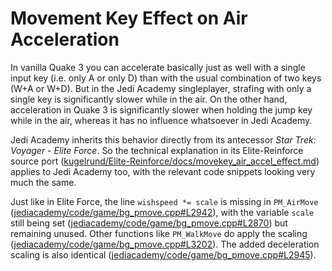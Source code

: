 # Movement Key Effect on Air Acceleration

In vanilla Quake 3 you can accelerate basically just as well with a single input key (i.e. only A or only D) than with the usual combination of two keys (W+A or W+D).
But in the Jedi Academy singleplayer, strafing with only a single key is significantly slower while in the air.
On the other hand, acceleration in Quake 3 is significantly slower when holding the jump key while in the air, whereas it has no influence whatsoever in Jedi Academy.

Jedi Academy inherits this behavior directly from its antecessor *Star Trek: Voyager - Elite Force*.
So the technical explanation in its Elite-Reinforce source port ([kugelrund/Elite-Reinforce/docs/movekey_air_accel_effect.md](https://github.com/kugelrund/Elite-Reinforce/blob/master/docs/movement_physics/movekey_air_accel_effect.md)) applies to Jedi Academy too, with the relevant code snippets looking very much the same.

Just like in Elite Force, the line `wishspeed *= scale` is missing in `PM_AirMove` ([jediacademy/code/game/bg_pmove.cpp#L2942](https://github.com/kugelrund/Speed-Academy/blob/4bebb8ec23200ee150a9aa566cea6122c19eba44/code/game/bg_pmove.cpp#L2942)), with the variable `scale` still being set ([jediacademy/code/game/bg_pmove.cpp#L2870](https://github.com/kugelrund/Speed-Academy/blob/4bebb8ec23200ee150a9aa566cea6122c19eba44/code/game/bg_pmove.cpp#L2870)) but remaining unused.
Other functions like `PM_WalkMove` do apply the scaling ([jediacademy/code/game/bg_pmove.cpp#L3202](https://github.com/kugelrund/Speed-Academy/blob/4bebb8ec23200ee150a9aa566cea6122c19eba44/code/game/bg_pmove.cpp#L3202)).
The added deceleration scaling is also identical ([jediacademy/code/game/bg_pmove.cpp#L2945](https://github.com/kugelrund/Speed-Academy/blob/4bebb8ec23200ee150a9aa566cea6122c19eba44/code/game/bg_pmove.cpp#L2945)).
